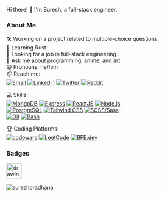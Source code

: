 Hi there! 👋 I'm Suresh, a full-stack engineer.
<!--![codewars](https://www.codewars.com/users/sureshpradhana/badges/micro)-->
### About Me
🛠️ Working on a project related to multiple-choice questions.<br/>
📘 Learning Rust.<br/>
💼 Looking for a job in full-stack engineering.<br/>
💬 Ask me about programming, anime, and art.<br/>
😄 Pronouns: he/him<br/>
📫 Reach me: <br/>[![Email](https://img.shields.io/badge/Mail-313132?style=flat?style=for-the-badge&logo=Gmail)](mailto:sureshpradhana19@gmail.com)  [![Linkedin](https://img.shields.io/badge/Linkedin-313132?style=flat?style=for-the-badge&logo=Linkedin&logoColor=blue)](https://www.linkedin.com/in/suresh-pradhana-b322851bb/) [![Twitter](https://img.shields.io/badge/twitter-313132?style=flat?style=for-the-badge&logo=X&logoColor=black)](https://twitter.com/suresh_pradhana) [![Reddit](https://img.shields.io/badge/Reddit-313132?style=flat?style=for-the-badge&logo=Reddit&logoColor=orange)](https://www.reddit.com/user/suresh__reddit)
<br/>

💻 Skills:  <br/>
[![MongoDB](https://img.shields.io/badge/MongoDB-313132?style=for-the-badge&logo=MongoDB&logoColor=green)](https://www.mongodb.com/)
[![Express](https://img.shields.io/badge/Express-313132?style=for-the-badge&logo=Express&logoColor=black)](https://expressjs.com/)
[![ReactJS](https://img.shields.io/badge/ReactJS-313132?style=for-the-badge&logo=React&logoColor=blue)](https://reactjs.org/)
[![Node.js](https://img.shields.io/badge/Node.js-313132?style=for-the-badge&logo=Node.js&logoColor=green)](https://nodejs.org/)<br/>
[![PostgreSQL](https://img.shields.io/badge/PostgreSQL-313132?style=for-the-badge&logo=PostgreSQL&logoColor=336791)](https://www.postgresql.org/)
[![Tailwind CSS](https://img.shields.io/badge/Tailwind_CSS-313132?style=for-the-badge&logo=Tailwind-CSS&logoColor=blue)](https://tailwindcss.com/)
[![SCSS/Sass](https://img.shields.io/badge/SCSS/Sass-313132?style=for-the-badge&logo=Sass&logoColor=CC6699)](https://sass-lang.com/)<br/>
[![Git](https://img.shields.io/badge/Git-313132?style=for-the-badge&logo=Git&logoColor=F05032)](https://git-scm.com/)
[![Bash](https://img.shields.io/badge/Bash-313132?style=for-the-badge&logo=GNU-Bash&logoColor=white)](https://www.gnu.org/software/bash/)
<br/>

🏆 Coding Platforms:<br/>
[![codewars](https://www.codewars.com/users/sureshpradhana/badges/micro)](https://www.codewars.com/users/sureshpradhana)
[![LeetCode](https://img.shields.io/badge/LeetCode-313132?for-the-badeg&logo=leetcode&logoCOlor=yellow)](https://leetcode.com/sureshpradhana19/)
[![BFE.dev](https://img.shields.io/badge/Bfe.dev-313132?styel-flat?style=for-the-badge&label=BFE&labelColor=red)](https://bigfrontend.dev/user/4HXLYFq)




### Badges

<img src="https://assets.holopin.io/hf2023levels/level4-blue-cat-tshirt-crocs-swarm.webp" alt="drawing" width="40"/>
<!-- <img src="https://assets.holopin.io/eyJidWNrZXQiOiJob2xvcGluLWFzc2V0cyIsImtleSI6ImFzc2V0cy9jbG16MW5neWQwMjM3bTN6am50c2V6Yng2IiwiZWRpdHMiOnsicm90YXRlIjpudWxsfX0=" alt="drawing" width="40"/> -->
<!--<img src="https://assets.holopin.io/eyJidWNrZXQiOiJob2xvcGluLWFzc2V0cyIsImtleSI6ImFzc2V0cy9jbG16ZXJwM3EzMDUwMGZsZHZ4d2JwZTdhIiwiZWRpdHMiOnsicm90YXRlIjpudWxsfX0=" alt="plant a tree" width="40"/>-->
<br/>
<p align="left"> <img src="https://komarev.com/ghpvc/?username=sureshpradhana&label=Profile%20views&color=0e75b6&style=flat" alt="sureshpradhana" /> </p>
